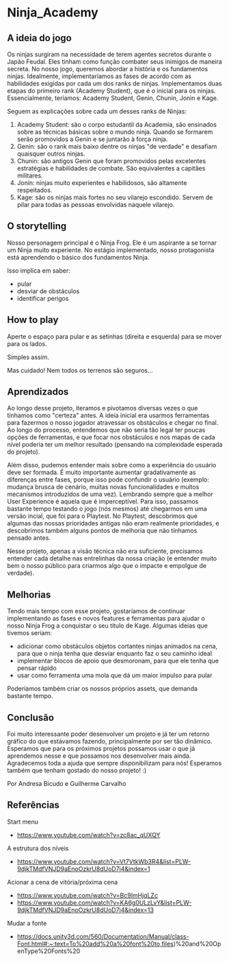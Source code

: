 # Ninja_Academy

## A ideia do jogo
Os ninjas surgiram na necessidade de terem agentes secretos durante o Japão Feudal. Eles tinham como função combater seus inimigos de maneira secreta.
No nosso jogo, queremos abordar a história e os fundamentos ninjas.
Idealmente, implementaríamos as fases de acordo com as habilidades exigidas por cada um dos ranks de ninjas.
Implementamos duas etapas do primeiro rank (Academy Student), que é o inicial para os ninjas. Essencialmente, teríamos: Academy Student, Genin, Chunin, Jonin e Kage.

Seguem as explicações sobre cada um desses ranks de Ninjas:
1) Academy Student: são o corpo estudantil da Academia, são ensinados sobre as técnicas básicas sobre o mundo ninja. Quando se formarem serão promovidos a Genin e se juntarão à força ninja.
2) Genin: são o rank mais baixo dentre os ninjas "de verdade" e desafiam quaisquer outros ninjas.
3) Chunin: são antigos Genin que foram promovidos pelas excelentes estratégias e habilidades de combate. São equivalentes a capitães militares.
4) Jonin: ninjas muito experientes e habilidosos, são altamente respeitados.
5) Kage: são os ninjas mais fortes no seu vilarejo escondido. Servem de pilar para todas as pessoas envolvidas naquele vilarejo.

## O storytelling
Nosso personagem principal é o Ninja Frog. Ele é um aspirante a se tornar um Ninja muito experiente.
No estágio implementado, nosso protagonista está aprendendo o básico dos fundamentos Ninja.

Isso implica em saber:
- pular
- desviar de obstáculos
- identificar perigos

## How to play
Aperte o espaço para pular e as setinhas (direita e esquerda) para se mover para os lados.

Simples assim.

Mas cuidado! Nem todos os terrenos são seguros...

## Aprendizados
Ao longo desse projeto, iteramos e pivotamos diversas vezes o que tínhamos como "certeza" antes. 
A ideia inicial era usarmos ferramentas para fazermos o nosso jogador atravessar os obstáculos e chegar no final.
Ao longo do processo, entendemos que não seria tão legal ter poucas opções de ferramentas, e que focar nos obstáculos
e nos mapas de cada nível poderia ter um melhor resultado (pensando na complexidade esperada do projeto).

Além disso, pudemos entender mais sobre como a experiência do usuário deve ser formada.
É muito importante aumentar gradativamente as diferenças entre fases, porque isso pode confundir o usuário 
(exemplo: mudança brusca de cenário, muitas novas funcionalidades e muitos mecanismos introduzidos de uma vez).
Lembrando sempre que a melhor User Experience é aquela que é imperceptível.
Para isso, passamos bastante tempo testando o jogo (nós mesmos) até chegarmos em uma versão incial, que foi para o Playtest.
No Playtest, descobrimos que algumas das nossas prioridades antigas não eram realmente prioridades, 
e descobrimos também alguns pontos de melhoria que não tínhamos pensado antes.

Nesse projeto, apenas a visão técnica não era suficiente, precisamos entender cada detalhe nas entrelinhas da nossa criação
(e entender muito bem o nosso público para criarmos algo que o impacte e empolgue de verdade).

## Melhorias
Tendo mais tempo com esse projeto, gostaríamos de continuar implementando as fases e novos features e ferramentas para ajudar o nosso Ninja Frog
a conquistar o seu título de Kage.
Algumas ideias que tivemos seriam:
- adicionar como obstáculos objetos cortantes ninjas animados na cena, para que o ninja tenha que desviar enquanto faz o seu caminho ideal
- implementar blocos de apoio que desmoronam, para que ele tenha que pensar rápido
- usar como ferramenta uma mola que dá um maior impulso para pular

Poderíamos também criar os nossos próprios assets, que demanda bastante tempo.

## Conclusão
Foi muito interessante poder desenvolver um projeto e já ter um retorno gráfico do que estávamos fazendo, principalmente por ser tão dinâmico.
Esperamos que para os próximos projetos possamos usar o que já aprendemos nesse e que possamos nos desenvolver mais ainda.
Agradecemos toda a ajuda que sempre disponibilizam para nós!
Esperamos também que tenham gostado do nosso projeto! :)

Por Andresa Bicudo e Guilherme Carvalho


## Referências
Start menu
- https://www.youtube.com/watch?v=zc8ac_qUXQY

A estrutura dos níveis
- https://www.youtube.com/watch?v=Vt7VtkWb3R4&list=PLW-9djkTMdfVNJD9aEnoOzkrU8dUoD7j4&index=1

Acionar a cena de vitória/próxima cena
- https://www.youtube.com/watch?v=Bc9lmHjqLZc 
- https://www.youtube.com/watch?v=KA6g0ULzLvY&list=PLW-9djkTMdfVNJD9aEnoOzkrU8dUoD7j4&index=13

Mudar a fonte
- https://docs.unity3d.com/560/Documentation/Manual/class-Font.html#:~:text=To%20add%20a%20font%20to,files)%20and%20OpenType%20Fonts%20
